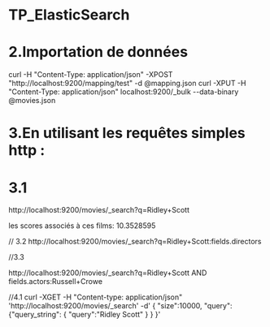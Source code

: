 # TP_ElasticSearch
# 2.Importation de données

curl -H "Content-Type: application/json" -XPOST "http://localhost:9200/mapping/test" -d @mapping.json
curl -XPUT -H "Content-Type: application/json" localhost:9200/_bulk --data-binary @movies.json

# 3.En utilisant les requêtes simples http : 

# 3.1

http://localhost:9200/movies/_search?q=Ridley+Scott

les scores associés à ces films: 10.3528595

// 3.2
http://localhost:9200/movies/_search?q=Ridley+Scott:fields.directors

//3.3

http://localhost:9200/movies/_search?q=Ridley+Scott AND fields.actors:Russell+Crowe


//4.1
curl -XGET -H "Content-type: application/json" 'http://localhost:9200/movies/_search' -d'
{
  "size":10000,
  "query":
      {"query_string": 
         {
        "query":"Ridley Scott"
      }
    }
}'
